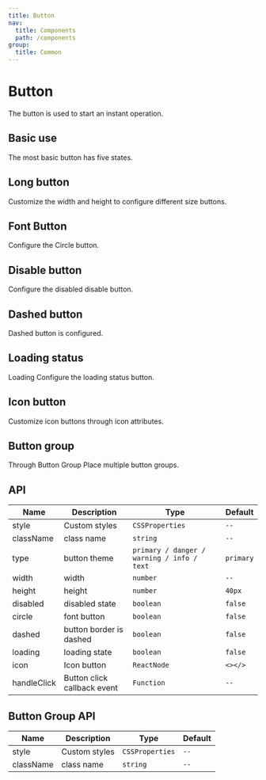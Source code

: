 ```yaml
---
title: Button
nav:
  title: Components
  path: /components
group:
  title: Common
---
```


# Button

The button is used to start an instant operation.

## Basic use

The most basic button has five states.
<!-- 
<code src="./demo/basic.tsx" /> -->

## Long button

Customize the width and height to configure different size buttons.

<!-- <code src="./demos/index2.tsx" /> -->

## Font Button

Configure the Circle button.

<!-- <code src="./demos/index3.tsx" /> -->

## Disable button

Configure the disabled disable button.

<!-- <code src="./demos/index4.tsx" /> -->

## Dashed button

Dashed button is configured.

<!-- <code src="./demos/index5.tsx" /> -->

## Loading status

Loading Configure the loading status button.

<!-- <code src="./demos/index6.tsx" /> -->

## Icon button

Customize icon buttons through icon attributes.

<!-- <code src="./demos/index8.tsx" /> -->

## Button group

Through Button Group Place multiple button groups.

<!-- <code src="./demos/index7.tsx" /> -->

## API

| Name | Description | Type | Default |
| --- | --- | --- | --- |
| style | Custom styles | `CSSProperties` | `--` |
| className | class name | `string` | `--` |
| type | button theme | `primary / danger / warning / info / text` | `primary` |
| width | width | `number` | `--` |
| height | height | `number` | `40px` |
| disabled | disabled state | `boolean` | `false` |
| circle | font button | `boolean` | `false` |
| dashed | button border is dashed | `boolean` | `false` |
| loading | loading state | `boolean` | `false` |
| icon | Icon button | `ReactNode` | `<></>` |
| handleClick | Button click callback event | `Function` | `--` |

## Button Group API

| Name      | Description   | Type            | Default |
| --------- | ------------- | --------------- | ------- |
| style     | Custom styles | `CSSProperties` | `--`    |
| className | class name    | `string`        | `--`    |